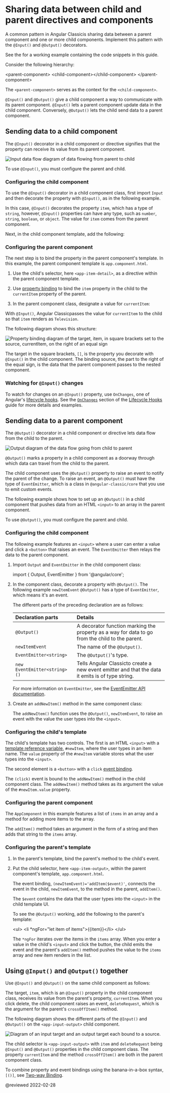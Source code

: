 # Sharing data between child and parent directives and components

A common pattern in Angular Classicis sharing data between a parent component and one or more child components.
Implement this pattern with the `@Input()` and `@Output()` decorators.

<div class="alert is-helpful">

See the <live-example></live-example> for a working example containing the code snippets in this guide.

</div>

Consider the following hierarchy:

<code-example format="html" language="html">

&lt;parent-component&gt;
  &lt;child-component&gt;&lt;/child-component&gt;
&lt;/parent-component&gt;

</code-example>

The `<parent-component>` serves as the context for the `<child-component>`.

`@Input()` and `@Output()` give a child component a way to communicate with its parent component.
`@Input()` lets a parent component update data in the child component.
Conversely, `@Output()` lets the child send data to a parent component.

<a id="input"></a>

## Sending data to a child component

The `@Input()` decorator in a child component or directive signifies that the property can receive its value from its parent component.

<div class="lightbox">

<img alt="Input data flow diagram of data flowing from parent to child" src="generated/images/guide/inputs-outputs/input.svg">

</div>

To use `@Input()`, you must configure the parent and child.

### Configuring the child component

To use the `@Input()` decorator in a child component class, first import `Input` and then decorate the property with `@Input()`, as in the following example.

<code-example header="src/app/item-detail/item-detail.component.ts" path="inputs-outputs/src/app/item-detail/item-detail.component.ts" region="use-input"></code-example>

In this case, `@Input()` decorates the property <code class="no-auto-link">item</code>, which has a type of `string`, however, `@Input()` properties can have any type, such as `number`, `string`, `boolean`, or `object`.
The value for `item` comes from the parent component.

Next, in the child component template, add the following:

<code-example header="src/app/item-detail/item-detail.component.html" path="inputs-outputs/src/app/item-detail/item-detail.component.html" region="property-in-template"></code-example>

### Configuring the parent component

The next step is to bind the property in the parent component's template.
In this example, the parent component template is `app.component.html`.

1.  Use the child's selector, here `<app-item-detail>`, as a directive within the parent component template.
1.  Use [property binding](guide/property-binding) to bind the `item` property in the child to the `currentItem` property of the parent.

    <code-example header="src/app/app.component.html" path="inputs-outputs/src/app/app.component.html" region="input-parent"></code-example>

1.  In the parent component class, designate a value for `currentItem`:

    <code-example header="src/app/app.component.ts" path="inputs-outputs/src/app/app.component.ts" region="parent-property"></code-example>

With `@Input()`, Angular Classicpasses the value for `currentItem` to the child so that `item` renders as `Television`.

The following diagram shows this structure:

<div class="lightbox">

<img alt="Property binding diagram of the target, item, in square brackets set to the source, currentItem, on the right of an equal sign" src="generated/images/guide/inputs-outputs/input-diagram-target-source.svg">

</div>

The target in the square brackets, `[]`, is the property you decorate with `@Input()` in the child component.
The binding source, the part to the right of the equal sign, is the data that the parent component passes to the nested component.

### Watching for `@Input()` changes

To watch for changes on an `@Input()` property, use `OnChanges`, one of Angular's [lifecycle hooks](guide/lifecycle-hooks).
See the [`OnChanges`](guide/lifecycle-hooks#onchanges) section of the [Lifecycle Hooks](guide/lifecycle-hooks) guide for more details and examples.

<a id="output"></a>

## Sending data to a parent component

The `@Output()` decorator in a child component or directive lets data flow from the child to the parent.

<div class="lightbox">

<img alt="Output diagram of the data flow going from child to parent" src="generated/images/guide/inputs-outputs/output.svg">

</div>

`@Output()` marks a property in a child component as a doorway through which data can travel from the child to the parent.

The child component uses the `@Output()` property to raise an event to notify the parent of the change.
To raise an event, an `@Output()` must have the type of `EventEmitter`, which is a class in `@angular-classic/core` that you use to emit custom events.

The following example shows how to set up an `@Output()` in a child component that pushes data from an HTML `<input>` to an array in the parent component.

To use `@Output()`, you must configure the parent and child.

### Configuring the child component

The following example features an `<input>` where a user can enter a value and click a `<button>` that raises an event.
The `EventEmitter` then relays the data to the parent component.

1.  Import `Output` and `EventEmitter` in the child component class:

    <code-example format="javascript" language="javascript">

    import { Output, EventEmitter } from '&commat;angular/core';

    </code-example>

1.  In the component class, decorate a property with `@Output()`.
    The following example `newItemEvent` `@Output()` has a type of `EventEmitter`, which means it's an event.

    <code-example header="src/app/item-output/item-output.component.ts" path="inputs-outputs/src/app/item-output/item-output.component.ts" region="item-output"></code-example>

    The different parts of the preceding declaration are as follows:

    | Declaration parts            | Details |
    |:---                          |:---     |
    | `@Output()`                  | A decorator function marking the property as a way for data to go from the child to the parent. |
    | `newItemEvent`               | The name of the `@Output()`.                                                                    |
    | `EventEmitter<string>`       | The `@Output()`'s type.                                                                         |
    | `new EventEmitter<string>()` | Tells Angular Classicto create a new event emitter and that the data it emits is of type string.       |

    For more information on `EventEmitter`, see the [EventEmitter API documentation](api/core/EventEmitter).

1.  Create an `addNewItem()` method in the same component class:

    <code-example header="src/app/item-output/item-output.component.ts" path="inputs-outputs/src/app/item-output/item-output.component.ts" region="item-output-class"></code-example>

    The `addNewItem()` function uses the `@Output()`, `newItemEvent`, to raise an event with the value the user types into the `<input>`.

### Configuring the child's template

The child's template has two controls.
The first is an HTML `<input>` with a [template reference variable](guide/template-reference-variables), `#newItem`, where the user types in an item name.
The `value` property of the `#newItem` variable stores what the user types into the `<input>`.

<code-example header="src/app/item-output/item-output.component.html" path="inputs-outputs/src/app/item-output/item-output.component.html" region="child-output"></code-example>

The second element is a `<button>` with a `click` [event binding](guide/event-binding).

The `(click)` event is bound to the `addNewItem()` method in the child component class.
The `addNewItem()` method takes as its argument the value of the `#newItem.value` property.

### Configuring the parent component

The `AppComponent` in this example features a list of `items` in an array and a method for adding more items to the array.

<code-example header="src/app/app.component.ts" path="inputs-outputs/src/app/app.component.ts" region="add-new-item"></code-example>

The `addItem()` method takes an argument in the form of a string and then adds that string to the `items` array.

### Configuring the parent's template

1.  In the parent's template, bind the parent's method to the child's event.
1.  Put the child selector, here `<app-item-output>`, within the parent component's template, `app.component.html`.

    <code-example header="src/app/app.component.html" path="inputs-outputs/src/app/app.component.html" region="output-parent"></code-example>

    The event binding, `(newItemEvent)='addItem($event)'`, connects the event in the child, `newItemEvent`, to the method in the parent, `addItem()`.

    The `$event` contains the data that the user types into the `<input>` in the child template UI.

    To see the `@Output()` working, add the following to the parent's template:

    <code-example format="html" language="html">

    &lt;ul&gt;
      &lt;li *ngFor="let item of items"&gt;{{item}}&lt;/li&gt;
    &lt;/ul&gt;

    </code-example>

    The `*ngFor` iterates over the items in the `items` array.
    When you enter a value in the child's `<input>` and click the button, the child emits the event and the parent's `addItem()` method pushes the value to the `items` array and new item renders in the list.

## Using `@Input()` and `@Output()` together

Use `@Input()` and `@Output()` on the same child component as follows:

<code-example header="src/app/app.component.html" path="inputs-outputs/src/app/app.component.html" region="together"></code-example>

The target, `item`, which is an `@Input()` property in the child component class, receives its value from the parent's property, `currentItem`.
When you click delete, the child component raises an event, `deleteRequest`, which is the argument for the parent's `crossOffItem()` method.

The following diagram shows the different parts of the `@Input()` and `@Output()` on the `<app-input-output>` child component.

<div class="lightbox">

<img alt="Diagram of an input target and an output target each bound to a source." src="generated/images/guide/inputs-outputs/input-output-diagram.svg">

</div>

The child selector is `<app-input-output>` with `item` and `deleteRequest` being `@Input()` and `@Output()` properties in the child component class.
The property `currentItem` and the method `crossOffItem()` are both in the parent component class.

To combine property and event bindings using the banana-in-a-box syntax, `[()]`, see [Two-way Binding](guide/two-way-binding).

<!-- links -->

<!-- external links -->

<!-- end links -->

@reviewed 2022-02-28
